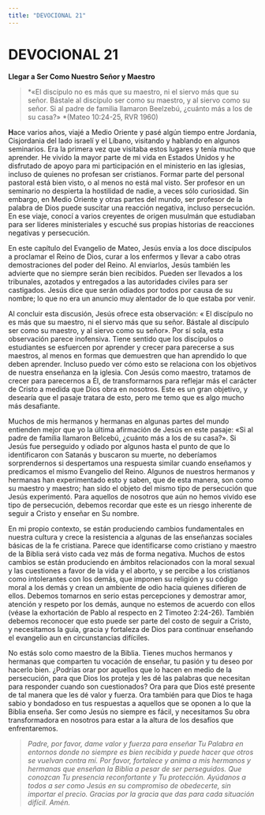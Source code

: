 ```yaml
---
title: "DEVOCIONAL 21"
---
```

# DEVOCIONAL 21

**Llegar a Ser Como Nuestro Señor y Maestro**

> *«El discípulo no es más que su maestro, ni el siervo más que su
> señor. Bástale al discípulo ser como su maestro, y al siervo como su
> señor. Si al padre de familia llamaron Beelzebú, ¿cuánto más a los de
> su casa?» *(Mateo 10:24-25, RVR 1960)

**H**ace varios años, viajé a Medio Oriente y pasé algún tiempo entre
Jordania, Cisjordania del lado israelí y el Líbano, visitando y hablando
en algunos seminarios. Era la primera vez que visitaba estos lugares y
tenía mucho que aprender. He vivido la mayor parte de mi vida en Estados
Unidos y he disfrutado de apoyo para mi participación en el ministerio
en las iglesias, incluso de quienes no profesan ser cristianos. Formar
parte del personal pastoral está bien visto, o al menos no está mal
visto. Ser profesor en un seminario no despierta la hostilidad de nadie,
a veces sólo curiosidad. Sin embargo, en Medio Oriente y otras partes
del mundo, ser profesor de la palabra de Dios puede suscitar una
reacción negativa, incluso persecución. En ese viaje, conocí a varios
creyentes de origen musulmán que estudiaban para ser líderes
ministeriales y escuché sus propias historias de reacciones negativas y
persecución.

En este capítulo del Evangelio de Mateo, Jesús envía a los doce
discípulos a proclamar el Reino de Dios, curar a los enfermos y llevar a
cabo otras demostraciones del poder del Reino. Al enviarlos, Jesús
también les advierte que no siempre serán bien recibidos. Pueden ser
llevados a los tribunales, azotados y entregados a las autoridades
civiles para ser castigados. Jesús dice que serán odiados por todos por
causa de su nombre; lo que no era un anuncio muy alentador de lo que
estaba por venir.

Al concluir esta discusión, Jesús ofrece esta observación: « El
discípulo no es más que su maestro, ni el siervo más que su señor.
Bástale al discípulo ser como su maestro, y al siervo como su señor».
Por sí sola, esta observación parece inofensiva. Tiene sentido que los
discípulos o estudiantes se esfuercen por aprender y crecer para
parecerse a sus maestros, al menos en formas que demuestren que han
aprendido lo que deben aprender. Incluso puedo ver cómo esto se
relaciona con los objetivos de nuestra enseñanza en la iglesia. Con
Jesús como maestro, tratamos de crecer para parecernos a Él, de
transformarnos para reflejar más el carácter de Cristo a medida que Dios
obra en nosotros. Este es un gran objetivo, y desearía que el pasaje
tratara de esto, pero me temo que es algo mucho más desafiante.

Muchos de mis hermanos y hermanas en algunas partes del mundo entienden
mejor que yo la última afirmación de Jesús en este pasaje: «Si al padre
de familia llamaron Belcebú, ¿cuánto más a los de su casa?». Si Jesús
fue perseguido y odiado por algunos hasta el punto de que lo
identificaron con Satanás y buscaron su muerte, no deberíamos
sorprendernos si despertamos una respuesta similar cuando enseñamos y
predicamos el mismo Evangelio del Reino. Algunos de nuestros hermanos y
hermanas han experimentado esto y saben, que de esta manera, son como su
maestro y maestro; han sido el objeto del mismo tipo de persecución que
Jesús experimentó. Para aquellos de nosotros que aún no hemos vivido ese
tipo de persecución, debemos recordar que este es un riesgo inherente de
seguir a Cristo y enseñar en Su nombre.

En mi propio contexto, se están produciendo cambios fundamentales en
nuestra cultura y crece la resistencia a algunas de las enseñanzas
sociales básicas de la fe cristiana. Parece que identificarse como
cristiano y maestro de la Biblia será visto cada vez más de forma
negativa. Muchos de estos cambios se están produciendo en ámbitos
relacionados con la moral sexual y las cuestiones a favor de la vida y
el aborto, y se percibe a los cristianos como intolerantes con los
demás, que imponen su religión y su código moral a los demás y crean un
ambiente de odio hacia quienes difieren de ellos. Debemos tomarnos en
serio estas percepciones y demostrar amor, atención y respeto por los
demás, aunque no estemos de acuerdo con ellos (véase la exhortación de
Pablo al respecto en 2 Timoteo 2:24-26). También debemos reconocer que
esto puede ser parte del costo de seguir a Cristo, y necesitamos la
guía, gracia y fortaleza de Dios para continuar enseñando el evangelio
aun en circunstancias difíciles.

No estás solo como maestro de la Biblia. Tienes muchos hermanos y
hermanas que comparten tu vocación de enseñar, tu pasión y tu deseo por
hacerlo bien. ¿Podrías orar por aquellos que lo hacen en medio de la
persecución, para que Dios los proteja y les dé las palabras que
necesitan para responder cuando son cuestionados? Ora para que Dios esté
presente de tal manera que les dé valor y fuerza. Ora también para que
Dios te haga sabio y bondadoso en tus respuestas a aquellos que se
oponen a lo que la Biblia enseña. Ser como Jesús no siempre es fácil, y
necesitamos Su obra transformadora en nosotros para estar a la altura de
los desafíos que enfrentaremos.

> *Padre, por favor, dame valor y fuerza para enseñar Tu Palabra en
> entornos donde no siempre es bien recibida y puede hacer que otros se
> vuelvan contra mí. Por favor, fortalece y anima a mis hermanos y
> hermanas que enseñan la Biblia a pesar de ser perseguidos. Que
> conozcan Tu presencia reconfortante y Tu protección. Ayúdanos a todos
> a ser como Jesús en su compromiso de obedecerte, sin importar el
> precio. Gracias por la gracia que das para cada situación difícil.
> Amén.*
